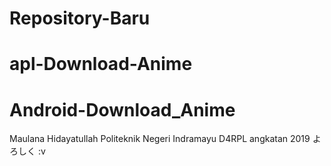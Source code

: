 # Repository-Baru
# apl-Download-Anime
# Android-Download_Anime
Maulana Hidayatullah
Politeknik Negeri Indramayu
D4RPL angkatan 2019
よろしく :v
